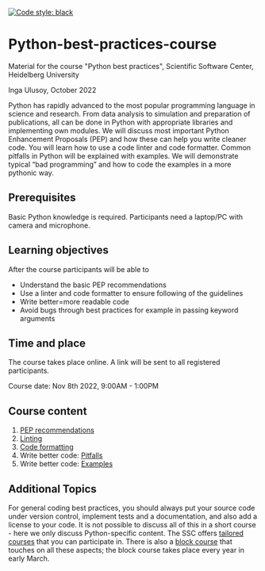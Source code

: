 [![Code style: black](https://img.shields.io/badge/code%20style-black-000000.svg)](https://github.com/psf/black)


# Python-best-practices-course
Material for the course "Python best practices", Scientific Software Center, Heidelberg University

Inga Ulusoy, October 2022

Python has rapidly advanced to the most popular programming language in science and research. From data analysis to simulation and preparation of publications, all can be done in Python with appropriate libraries and implementing own modules. We will discuss most important Python Enhancement Proposals (PEP) and how these can help you write cleaner code. You will learn how to use a code linter and code formatter. Common pitfalls in Python will be explained with examples. We will demonstrate typical “bad programming” and how to code the examples in a more pythonic way.

## Prerequisites
Basic Python knowledge is required. Participants need a laptop/PC with camera and
microphone.

## Learning objectives
After the course participants will be able to
- Understand the basic PEP recommendations
- Use a linter and code formatter to ensure following of the guidelines
- Write better=more readable code
- Avoid bugs through best practices for example in passing keyword arguments

## Time and place
The course takes place online. A link will be sent to all registered participants.

Course date: Nov 8th 2022, 9:00AM - 1:00PM 

## Course content

1. [PEP recommendations](Material_Part1_PEP/README.md)
1. [Linting](Material_Part2_Linter/README.md)
1. [Code formatting](Material_Part3_Formatter/README.md)
1. Write better code: [Pitfalls](Material_Part4_Pitfalls)
1. Write better code: [Examples](Material_Part5_BetterCoding)

## Additional Topics

For general coding best practices, you should always put your source code under version control, implement tests and a documentation, and also add a license to your code. It is not possible to discuss all of this in a short course - here we only discuss Python-specific content. The SSC offers [tailored courses](https://ssc.iwr.uni-heidelberg.de/events) that you can participate in. There is also a [block course](https://ssciwr.github.io/sustainable_development_course/) that touches on all these aspects; the block course takes place every year in early March.